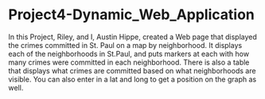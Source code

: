 # Project4-Dynamic_Web_Application
In this Project, Riley, and I, Austin Hippe, created a Web page that displayed the crimes committed in St. Paul on a map by neighborhood. It displays each of the neighborhoods in St.Paul, and puts markers at each with how many crimes were committed in each neighborhood. There is also a table that displays what crimes are committed based on what neighborhoods are visible. You can also enter in a lat and long to get a position on the graph as well.
